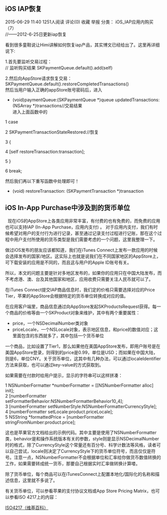 ## iOS IAP恢复
2015-06-29 11:40 1251人阅读 评论(0) 收藏 举报
分类： iOS_IAP应用内购买（7）  
//——2012-6-25日更新iap恢复

看到很多童鞋说让Himi讲解如何恢复iap产品，其实博文已经给出了。这里再详细说下:

1.首先要监听交易过程：  
// 监听购买结果
SKPaymentQueue.default().add(self)

2.然后向AppStore请求恢复交易：  
SKPaymentQueue.default().restoreCompletedTransactions()  
然后当用户输入正确的appStore账号密码后，进入  
- (void)paymentQueue:(SKPaymentQueue *)queue updatedTransactions:(NSArray *)transactions//交易结果  
进入上面函数中的  

1 case

2 SKPaymentTransactionStateRestored://恢复

3 {

4 [self restoreTransaction:transaction];

5 }

6 break;  

然后我们再以下重写函数中处理即可！    

- (void) restoreTransaction: (SKPaymentTransaction *)transaction  


## iOS In-App Purchase中涉及到的货币单位
<a name="money">&nbsp;</a>
现在iOS的AppStore上各类应用非常丰富，有付费的也有免费的，而免费的应用也可以支持IAP (In-App Purchase，应用内支付) 。 对于应用内支付，我们有时候希望对用户的支付行为进行记录，甚至通过记录支付过程进行记账，那在这个过程中用户支付所使用的货币类型是我们需要考虑的一个问题，这里我整理一下。  

做过iOS发布的朋友应该都知道，我们在iTunes Connect上发布一款应用的时候会选择发布的国家/地区。这实际上也就是说我们在不同国家地区的AppStore上，可下载安装的应用是不同的，而且这与用户的Apple ID账号有关。  

所以，本文的问题主要是针对多地区发布的，如果你的应用只在中国大陆发布，而不考虑港、澳、台及其他国家和地区，应用收费只需要关注人民币就可以了。  

在iTunes Connect提交IAP商品信息时，我们定的价格只需要选择对应的Price Tier，苹果的AppStore会根据特定的货币单位转换成对应的值。  

在应用客户端里，商品信息通过向AppStore发起SKProductsRequest获得。每一个商品的价格等由一个SKProduct对象来维护，其中有两个重要属性：  

* price，一个NSDecimalNumber类对象  
* priceLocale，一个NSLocale对象，表示地区信息，和price的数值对应；这里面包含的东西就多了，其中包括一个货币单位    

一个商品，比如设置了Tier1，那么如果他在美国AppStore发布，即用户账号是在美国AppStore登录，则得到的price是0.99，单位是USD；而如果在中国大陆，则是6，单位CNY。关于货币单位，这其中有几种办法，可以通过localeIdentifier方法来获取，也可以通过key-value的方式获取到。  

如果需要在付款时给用户提示，显示的字符串可以这样拼凑：  

1 NSNumberFormatter *numberFormatter = [[NSNumberFormatter alloc] init];    
2 [numberFormatter setFormatterBehavior:NSNumberFormatterBehavior10_4];  
3 [numberFormatter setNumberStyle:NSNumberFormatterCurrencyStyle];  
4 [numberFormatter setLocale:product.priceLocale];  
5 NSString *formattedPrice = [numberFormatter stringFromNumber:product.price];  

这也是苹果官方文档给出的示例代码。其中主要是使用了NSNumberFormatter类，behavior是和操作系统版本有关的参数，style则是显示NSDecimalNumber时的格式，除了CurrencyStyle这个常量还有百分号、科学计数法等风格，读者可以自己尝试，locale则决定了CurrencyStyle下的货币单位符号，而且仅仅是符号。注意一点，NSNumberFormatter不会根据单位和汇率给你做货币数值转换的工作，如果需要转成统一货币，那要自己根据实时汇率做转换计算喽。  

除了货币单位，每个商品可以在iTunesConnect上配置本地化/国际化的名称和描述信息，这里就不多说了。  

有关货币单位，可以参看苹果的支付协议文档或App Store Pricing Matrix，也可以参看ISO 4217上的内容：  

[ISO4217（维基百科）](http://zh.wikipedia.org/wiki/ISO_4217)  
